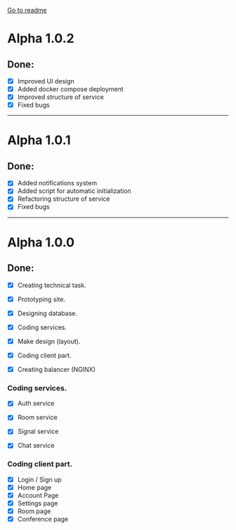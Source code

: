 [Go to readme](../README.md)

# Alpha 1.0.2

## Done: 
- [x] Improved UI design
- [x] Added docker compose deployment
- [x] Improved structure of service
- [x] Fixed bugs 

---

# Alpha 1.0.1

## Done:
- [x] Added notifications system
- [x] Added script for automatic initialization
- [x] Refactoring structure of service
- [x] Fixed bugs

---

# Alpha 1.0.0

## Done:
- [x] Creating technical task.
- [x] Prototyping site.
- [x] Designing database. 
- [x] Coding services.
- [x] Make design (layout).
- [x] Coding client part.
- [x] Creating balancer (NGINX)


### Coding services.
- [x] Auth service
- [x] Room service
- [x] Signal service
- [x] Chat service


### Coding client part.
- [x] Login / Sign up
- [x] Home page
- [x] Account Page
- [x] Settings page
- [x] Room page
- [x] Conference page
